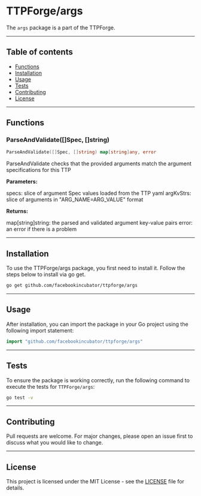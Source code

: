 # TTPForge/args

The `args` package is a part of the TTPForge.

---

## Table of contents

- [Functions](#functions)
- [Installation](#installation)
- [Usage](#usage)
- [Tests](#tests)
- [Contributing](#contributing)
- [License](#license)

---

## Functions

### ParseAndValidate([]Spec, []string)

```go
ParseAndValidate([]Spec, []string) map[string]any, error
```

ParseAndValidate checks that the provided arguments
match the argument specifications for this TTP

**Parameters:**

specs: slice of argument Spec values loaded from the TTP yaml
argKvStrs: slice of arguments in "ARG_NAME=ARG_VALUE" format

**Returns:**

map[string]string: the parsed and validated argument key-value pairs
error: an error if there is a problem

---

## Installation

To use the TTPForge/args package, you first need to install it.
Follow the steps below to install via go get.

```bash
go get github.com/facebookincubator/ttpforge/args
```

---

## Usage

After installation, you can import the package in your Go project
using the following import statement:

```go
import "github.com/facebookincubator/ttpforge/args"
```

---

## Tests

To ensure the package is working correctly, run the following
command to execute the tests for `TTPForge/args`:

```bash
go test -v
```

---

## Contributing

Pull requests are welcome. For major changes,
please open an issue first to discuss what
you would like to change.

---

## License

This project is licensed under the MIT
License - see the [LICENSE](https://github.com/facebookincubator/TTPForge/blob/main/LICENSE)
file for details.
